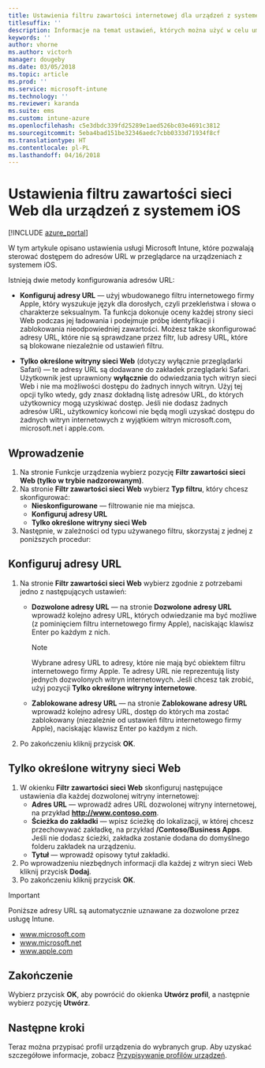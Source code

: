```yaml
---
title: Ustawienia filtru zawartości internetowej dla urządzeń z systemem iOS w usłudze Microsoft Intune
titlesuffix: ''
description: Informacje na temat ustawień, których można użyć w celu umożliwienia i zablokowania dostępu do witryn internetowych z urządzeń z systemem iOS.
keywords: ''
author: vhorne
ms.author: victorh
manager: dougeby
ms.date: 03/05/2018
ms.topic: article
ms.prod: ''
ms.service: microsoft-intune
ms.technology: ''
ms.reviewer: karanda
ms.suite: ems
ms.custom: intune-azure
ms.openlocfilehash: c5e3dbdc339fd25289e1aed526bc03e4691c3812
ms.sourcegitcommit: 5eba4bad151be32346aedc7cbb0333d71934f8cf
ms.translationtype: HT
ms.contentlocale: pl-PL
ms.lasthandoff: 04/16/2018
---
```

# <a name="web-content-filter-settings-for-ios-devices"></a>Ustawienia filtru zawartości sieci Web dla urządzeń z systemem iOS

[!INCLUDE [azure_portal](./includes/azure_portal.md)]

W tym artykule opisano ustawienia usługi Microsoft Intune, które pozwalają sterować dostępem do adresów URL w przeglądarce na urządzeniach z systemem iOS.

Istnieją dwie metody konfigurowania adresów URL:

- **Konfiguruj adresy URL** — użyj wbudowanego filtru internetowego firmy Apple, który wyszukuje język dla dorosłych, czyli przekleństwa i słowa o charakterze seksualnym. Ta funkcja dokonuje oceny każdej strony sieci Web podczas jej ładowania i podejmuje próbę identyfikacji i zablokowania nieodpowiedniej zawartości. Możesz także skonfigurować adresy URL, które nie są sprawdzane przez filtr, lub adresy URL, które są blokowane niezależnie od ustawień filtru.

- **Tylko określone witryny sieci Web** (dotyczy wyłącznie przeglądarki Safari) — te adresy URL są dodawane do zakładek przeglądarki Safari. Użytkownik jest uprawniony **wyłącznie** do odwiedzania tych witryn sieci Web i nie ma możliwości dostępu do żadnych innych witryn. Użyj tej opcji tylko wtedy, gdy znasz dokładną listę adresów URL, do których użytkownicy mogą uzyskiwać dostęp.
Jeśli nie dodasz żadnych adresów URL, użytkownicy końcowi nie będą mogli uzyskać dostępu do żadnych witryn internetowych z wyjątkiem witryn microsoft.com, microsoft.net i apple.com.

## <a name="get-started"></a>Wprowadzenie

1. Na stronie Funkcje urządzenia wybierz pozycję **Filtr zawartości sieci Web (tylko w trybie nadzorowanym)**.
2. Na stronie **Filtr zawartości sieci Web** wybierz **Typ filtru**, który chcesz skonfigurować:
    - **Nieskonfigurowane** — filtrowanie nie ma miejsca.
    - **Konfiguruj adresy URL**
    - **Tylko określone witryny sieci Web**
3. Następnie, w zależności od typu używanego filtru, skorzystaj z jednej z poniższych procedur:


## <a name="configure-urls"></a>Konfiguruj adresy URL

1. Na stronie **Filtr zawartości sieci Web** wybierz zgodnie z potrzebami jedno z następujących ustawień:
   - **Dozwolone adresy URL** — na stronie **Dozwolone adresy URL** wprowadź kolejno adresy URL, których odwiedzanie ma być możliwe (z pominięciem filtru internetowego firmy Apple), naciskając klawisz Enter po każdym z nich.
     > [!NOTE]
     > Wybrane adresy URL to adresy, które nie mają być obiektem filtru internetowego firmy Apple. Te adresy URL nie reprezentują listy jednych dozwolonych witryn internetowych. Jeśli chcesz tak zrobić, użyj pozycji **Tylko określone witryny internetowe**.

   - **Zablokowane adresy URL** — na stronie **Zablokowane adresy URL** wprowadź kolejno adresy URL, dostęp do których ma zostać zablokowany (niezależnie od ustawień filtru internetowego firmy Apple), naciskając klawisz Enter po każdym z nich.
2. Po zakończeniu kliknij przycisk **OK**.


## <a name="specific-websites-only"></a>Tylko określone witryny sieci Web

1. W okienku **Filtr zawartości sieci Web** skonfiguruj następujące ustawienia dla każdej dozwolonej witryny internetowej:
    - **Adres URL** — wprowadź adres URL dozwolonej witryny internetowej, na przykład **http://www.contoso.com**.
    - **Ścieżka do zakładki** — wpisz ścieżkę do lokalizacji, w której chcesz przechowywać zakładkę, na przykład **/Contoso/Business Apps**. Jeśli nie dodasz ścieżki, zakładka zostanie dodana do domyślnego folderu zakładek na urządzeniu.
    - **Tytuł** — wprowadź opisowy tytuł zakładki.
2. Po wprowadzeniu niezbędnych informacji dla każdej z witryn sieci Web kliknij przycisk **Dodaj**.
3. Po zakończeniu kliknij przycisk **OK**.

> [!IMPORTANT]
> Poniższe adresy URL są automatycznie uznawane za dozwolone przez usługę Intune.
> - www.microsoft.com
> - www.microsoft.net
> - www.apple.com

## <a name="finish-up"></a>Zakończenie

Wybierz przycisk **OK**, aby powrócić do okienka **Utwórz profil**, a następnie wybierz pozycję **Utwórz**.

## <a name="next-steps"></a>Następne kroki

Teraz można przypisać profil urządzenia do wybranych grup. Aby uzyskać szczegółowe informacje, zobacz [Przypisywanie profilów urządzeń](device-profile-assign.md).
